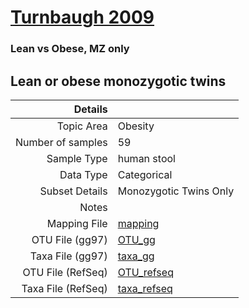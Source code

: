# [Turnbaugh 2009]( ../docs/turnbaugh_twins.html )

### Lean vs Obese, MZ only
## Lean or obese monozygotic twins

| Details        |             |
| -----------------------: |-------------|
| Topic Area | Obesity
| Number of samples | 59
| Sample Type | human stool
| Data Type | Categorical
| Subset Details | Monozygotic Twins Only
| Notes | 
| Mapping File | [mapping]( ../datasets/turnbaugh_twins/mapping-obese-lean-MZ.txt)
| OTU File (gg97) | [OTU_gg]( ../datasets/turnbaugh_twins/gg/otutable.txt)
| Taxa File (gg97) | [taxa_gg]( ../datasets/turnbaugh_twins/gg/taxatable.txt)
| OTU File (RefSeq) | [OTU_refseq]( ../datasets/turnbaugh_twins/refseq/otutable.txt)
| Taxa File (RefSeq) | [taxa_refseq]( ../datasets/turnbaugh_twins/refseq/taxatable.txt)